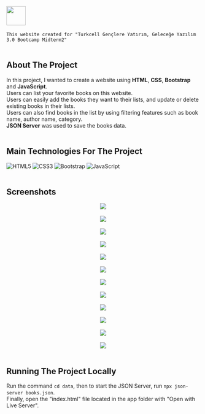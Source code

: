 <img src="https://github.com/ysnhasan1/BookStack/assets/102024926/cac523d6-d187-471f-8344-bd43cf1a54bb" height="50"> <br><br>
`This website created for "Turkcell Gençlere Yatırım, Geleceğe Yazılım 3.0 Bootcamp Midterm2"` <br><br>

## About The Project
In this project, I wanted to create a website using **HTML**, **CSS**, **Bootstrap** and **JavaScript**. <br>
Users can list your favorite books on this website. <br>
Users can easily add the books they want to their lists, and update or delete existing books in their lists. <br>
Users can also find books in the list by using filtering features such as book name, author name, category. <br>
**JSON Server** was used to save the books data. <br><br>

## Main Technologies For The Project
![HTML5](https://img.shields.io/badge/html5-%23E34F26.svg?style=for-the-badge&logo=html5&logoColor=white) 
![CSS3](https://img.shields.io/badge/css3-%231572B6.svg?style=for-the-badge&logo=css3&logoColor=white)
![Bootstrap](https://img.shields.io/badge/bootstrap-%23563D7C.svg?style=for-the-badge&logo=bootstrap&logoColor=white) 
![JavaScript](https://img.shields.io/badge/javascript-%23323330.svg?style=for-the-badge&logo=javascript&logoColor=%23F7DF1E) <br><br>

## Screenshots
<div align="center">
  
<img src="https://github.com/ysnhasan1/BookStack/assets/102024926/3c53dcba-7954-4ccf-a92e-61f005489949"> <br><br>
<img src="https://github.com/ysnhasan1/BookStack/assets/102024926/470e39e4-3a44-4629-aa86-feaa5e8f83ce"> <br><br>
<img src="https://github.com/ysnhasan1/BookStack/assets/102024926/02b5720c-3713-4fc4-8825-0ec2ff5fb99d"> <br><br>
<img src="https://github.com/ysnhasan1/BookStack/assets/102024926/d7212994-97cf-4847-9fea-bb1a9832b36e"> <br><br>
<img src="https://github.com/ysnhasan1/BookStack/assets/102024926/a8fc7d88-a600-4d69-9c1b-0c8b58ab9555"> <br><br>
<img src="https://github.com/ysnhasan1/BookStack/assets/102024926/e97e2fd1-6595-4fc1-a5f0-0329273d7184"> <br><br>
<img src="https://github.com/ysnhasan1/BookStack/assets/102024926/17c60501-1425-4051-b15a-a63fa91b51a2"> <br><br>
<img src="https://github.com/ysnhasan1/BookStack/assets/102024926/d3d735ec-0be8-44c6-b29d-680ea57dd956"> <br><br>
<img src="https://github.com/ysnhasan1/BookStack/assets/102024926/2013f965-3dfd-42b9-8b75-be90c6900636"> <br><br>
<img src="https://github.com/ysnhasan1/BookStack/assets/102024926/b40ac973-4bd4-4911-b23b-4b1e9d31972b"> <br><br>
<img src="https://github.com/ysnhasan1/BookStack/assets/102024926/78e7ab46-26f2-4928-9803-e369d3b3e27c"> <br><br>
<img src="https://github.com/ysnhasan1/BookStack/assets/102024926/6a5452a7-512e-4acd-b8ed-e2d118aaf381"> <br><br>

</div>

## Running The Project Locally
Run the command `cd data`, then to start the JSON Server, run `npx json-server books.json`. <br> 
Finally, open the "index.html" file located in the app folder with "Open with Live Server".
